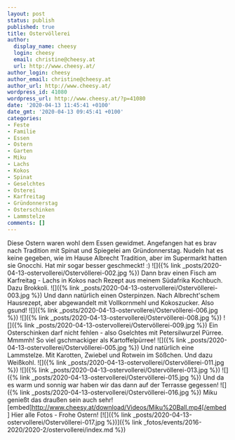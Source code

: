 ```yaml
---
layout: post
status: publish
published: true
title: Ostervöllerei
author:
  display_name: cheesy
  login: cheesy
  email: christine@cheesy.at
  url: http://www.cheesy.at/
author_login: cheesy
author_email: christine@cheesy.at
author_url: http://www.cheesy.at/
wordpress_id: 41080
wordpress_url: http://www.cheesy.at/?p=41080
date: '2020-04-13 11:45:41 +0100'
date_gmt: '2020-04-13 09:45:41 +0100'
categories:
- Feste
- Familie
- Essen
- Ostern
- Garten
- Miku
- Lachs
- Kokos
- Spinat
- Geselchtes
- Osterei
- Karfreitag
- Gründonnerstag
- Osterschinken
- Lammstelze
comments: []
---
```

Diese Ostern waren wohl dem Essen gewidmet. Angefangen hat es brav nach Tradition mit Spinat und Spiegelei am Gründonnerstag. Nudeln hat es keine gegeben, wie im Hause Albrecht Tradition, aber im Supermarkt hatten sie Gnocchi. Hat mir sogar besser geschmeckt! :)
![]({% link _posts/2020-04-13-ostervollerei/Ostervöllerei-002.jpg %})
Dann brav einen Fisch am Karfreitag - Lachs in Kokos nach Rezept aus meinem Südafrika Kochbuch. Dazu Brokkoli.
![]({% link _posts/2020-04-13-ostervollerei/Ostervöllerei-003.jpg %})
Und dann natürlich einen Osterpinzen. Nach Albrecht'schem Hausrezept, aber abgewandelt mit Vollkornmehl und Kokoszucker. Also gsund!
![]({% link _posts/2020-04-13-ostervollerei/Ostervöllerei-006.jpg %})
![]({% link _posts/2020-04-13-ostervollerei/Ostervöllerei-008.jpg %})
![]({% link _posts/2020-04-13-ostervollerei/Ostervöllerei-009.jpg %})
Ein Osterschinken darf nicht fehlen - also Gselchtes mit Petersilwurzel Pürree. Mmmmh! So viel gschmackiger als Kartoffelpürree!
![]({% link _posts/2020-04-13-ostervollerei/Ostervöllerei-005.jpg %})
Und natürlich eine Lammstelze. Mit Karotten, Zwiebel und Rotwein im Sößchen. Und dazu Weißkohl.
![]({% link _posts/2020-04-13-ostervollerei/Ostervöllerei-011.jpg %})
![]({% link _posts/2020-04-13-ostervollerei/Ostervöllerei-013.jpg %})
![]({% link _posts/2020-04-13-ostervollerei/Ostervöllerei-015.jpg %})
Und da es warm und sonnig war haben wir das dann auf der Terrasse gegessen!
![]({% link _posts/2020-04-13-ostervollerei/Ostervöllerei-016.jpg %})
Miku genießt das draußen sein auch sehr!
[embed]http://www.cheesy.at/download/Videos/Miku%20Ball.mp4[/embed]
Hier alle Fotos - Frohe Ostern!
[![]({% link _posts/2020-04-13-ostervollerei/Ostervöllerei-017.jpg %})]({% link _fotos/events/2016-2020/2020-2/ostervollerei/index.md %})
